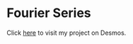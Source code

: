 # Fourier Series

 Click [here](https://www.desmos.com/calculator/6tekjkgudv) to visit my project on Desmos.
